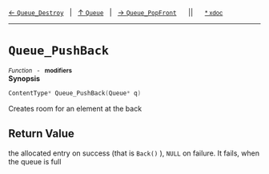 [&#8592; `Queue_Destroy`](HTL_queue.t.h--queue--queue_destroy.md)&nbsp;&nbsp;&nbsp;|&nbsp;&nbsp;&nbsp;[&#8593; `Queue`](HTL_queue.t.h--queue.md)&nbsp;&nbsp;&nbsp;|&nbsp;&nbsp;&nbsp;[&#8594; `Queue_PopFront`](HTL_queue.t.h--queue--queue_popfront.md)&nbsp;&nbsp;&nbsp;&nbsp;&nbsp;&nbsp;||&nbsp;&nbsp;&nbsp;&nbsp;&nbsp;&nbsp;<small>[\* xdoc](../xdoc/HTL_queue.t.h.xmd#L46)</small>
***

# `Queue_PushBack`
<small>*Function* &nbsp; - &nbsp; **modifiers**</small>  
**Synopsis**

```cpp
ContentType* Queue_PushBack(Queue* q)
```

Creates room for an element at the back


## Return Value


the allocated entry on success (that is `Back()` ),
`NULL` on failure.
It fails, when the queue is full


